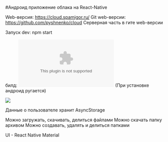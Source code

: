 #Андроид приложение облака на React-Native

Web-версия: https://cloud.spamigor.ru/
Git web-версии: https://github.com/pyshnenko/cloud
Серверная часть в гите web-версии

Запуск dev: npm start

билд: ![Скачать](https://github.com/pyshnenko/cloud_react_native/blob/main/files/cloud_app.apk)
(При установке андроид ругается)

![](files/screen.gif)

Данные о пользователе хранит AsyncStorage

Можно загружать, скачивать, делиться файлами
Можно скачать папку архивом
Можно создавать, удалять и делиться папками

UI - React Native Material